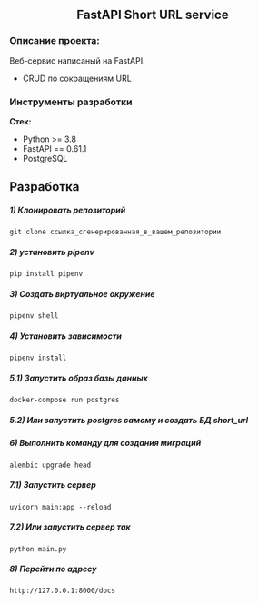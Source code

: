 <h2 align="center">FastAPI Short URL service</h2>


### Описание проекта:
Веб-сервис написаный на FastAPI.
- CRUD по сокращениям URL

### Инструменты разработки

**Стек:**
- Python >= 3.8
- FastAPI == 0.61.1
- PostgreSQL

## Разработка

##### 1) Клонировать репозиторий

    git clone ссылка_сгенерированная_в_вашем_репозитории

##### 2) установить pipenv

    pip install pipenv
    
##### 3) Создать виртуальное окружение

    pipenv shell
    
##### 4) Установить зависимости

    pipenv install

##### 5.1) Запустить образ базы данных
    
    docker-compose run postgres
    
##### 5.2) Или запустить postgres самому и создать БД short_url 
    

##### 6) Выполнить команду для создания миграций

    alembic upgrade head
    
##### 7.1) Запустить сервер

    uvicorn main:app --reload
    
##### 7.2) Или запустить сервер так

    python main.py   
    
##### 8) Перейти по адресу

    http://127.0.0.1:8000/docs
    